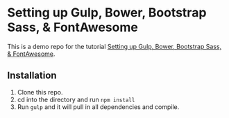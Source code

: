 # Setting up Gulp, Bower, Bootstrap Sass, & FontAwesome

This is a demo repo for the tutorial [Setting up Gulp, Bower, Bootstrap Sass, & FontAwesome](http://ericlbarnes.com/setting-gulp-bower-bootstrap-sass-fontawesome/).

## Installation

1. Clone this repo.
2. cd into the directory and run `npm install`
3. Run `gulp` and it will pull in all dependencies and compile.

